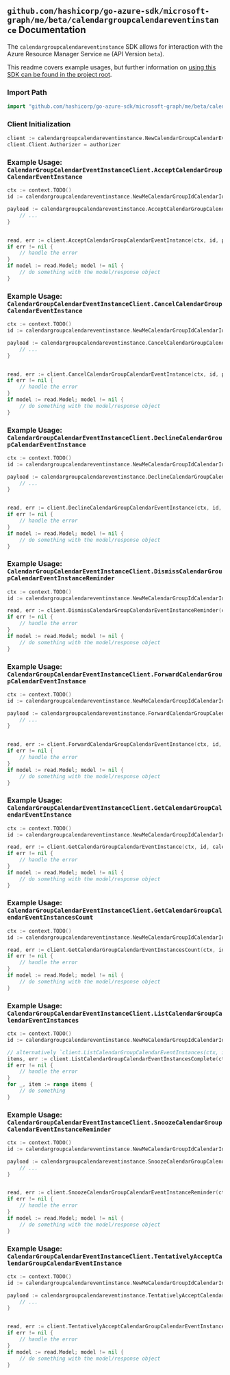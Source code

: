
## `github.com/hashicorp/go-azure-sdk/microsoft-graph/me/beta/calendargroupcalendareventinstance` Documentation

The `calendargroupcalendareventinstance` SDK allows for interaction with the Azure Resource Manager Service `me` (API Version `beta`).

This readme covers example usages, but further information on [using this SDK can be found in the project root](https://github.com/hashicorp/go-azure-sdk/tree/main/docs).

### Import Path

```go
import "github.com/hashicorp/go-azure-sdk/microsoft-graph/me/beta/calendargroupcalendareventinstance"
```


### Client Initialization

```go
client := calendargroupcalendareventinstance.NewCalendarGroupCalendarEventInstanceClientWithBaseURI("https://management.azure.com")
client.Client.Authorizer = authorizer
```


### Example Usage: `CalendarGroupCalendarEventInstanceClient.AcceptCalendarGroupCalendarEventInstance`

```go
ctx := context.TODO()
id := calendargroupcalendareventinstance.NewMeCalendarGroupIdCalendarIdEventIdInstanceID("calendarGroupIdValue", "calendarIdValue", "eventIdValue", "eventId1Value")

payload := calendargroupcalendareventinstance.AcceptCalendarGroupCalendarEventInstanceRequest{
	// ...
}


read, err := client.AcceptCalendarGroupCalendarEventInstance(ctx, id, payload)
if err != nil {
	// handle the error
}
if model := read.Model; model != nil {
	// do something with the model/response object
}
```


### Example Usage: `CalendarGroupCalendarEventInstanceClient.CancelCalendarGroupCalendarEventInstance`

```go
ctx := context.TODO()
id := calendargroupcalendareventinstance.NewMeCalendarGroupIdCalendarIdEventIdInstanceID("calendarGroupIdValue", "calendarIdValue", "eventIdValue", "eventId1Value")

payload := calendargroupcalendareventinstance.CancelCalendarGroupCalendarEventInstanceRequest{
	// ...
}


read, err := client.CancelCalendarGroupCalendarEventInstance(ctx, id, payload)
if err != nil {
	// handle the error
}
if model := read.Model; model != nil {
	// do something with the model/response object
}
```


### Example Usage: `CalendarGroupCalendarEventInstanceClient.DeclineCalendarGroupCalendarEventInstance`

```go
ctx := context.TODO()
id := calendargroupcalendareventinstance.NewMeCalendarGroupIdCalendarIdEventIdInstanceID("calendarGroupIdValue", "calendarIdValue", "eventIdValue", "eventId1Value")

payload := calendargroupcalendareventinstance.DeclineCalendarGroupCalendarEventInstanceRequest{
	// ...
}


read, err := client.DeclineCalendarGroupCalendarEventInstance(ctx, id, payload)
if err != nil {
	// handle the error
}
if model := read.Model; model != nil {
	// do something with the model/response object
}
```


### Example Usage: `CalendarGroupCalendarEventInstanceClient.DismissCalendarGroupCalendarEventInstanceReminder`

```go
ctx := context.TODO()
id := calendargroupcalendareventinstance.NewMeCalendarGroupIdCalendarIdEventIdInstanceID("calendarGroupIdValue", "calendarIdValue", "eventIdValue", "eventId1Value")

read, err := client.DismissCalendarGroupCalendarEventInstanceReminder(ctx, id)
if err != nil {
	// handle the error
}
if model := read.Model; model != nil {
	// do something with the model/response object
}
```


### Example Usage: `CalendarGroupCalendarEventInstanceClient.ForwardCalendarGroupCalendarEventInstance`

```go
ctx := context.TODO()
id := calendargroupcalendareventinstance.NewMeCalendarGroupIdCalendarIdEventIdInstanceID("calendarGroupIdValue", "calendarIdValue", "eventIdValue", "eventId1Value")

payload := calendargroupcalendareventinstance.ForwardCalendarGroupCalendarEventInstanceRequest{
	// ...
}


read, err := client.ForwardCalendarGroupCalendarEventInstance(ctx, id, payload)
if err != nil {
	// handle the error
}
if model := read.Model; model != nil {
	// do something with the model/response object
}
```


### Example Usage: `CalendarGroupCalendarEventInstanceClient.GetCalendarGroupCalendarEventInstance`

```go
ctx := context.TODO()
id := calendargroupcalendareventinstance.NewMeCalendarGroupIdCalendarIdEventIdInstanceID("calendarGroupIdValue", "calendarIdValue", "eventIdValue", "eventId1Value")

read, err := client.GetCalendarGroupCalendarEventInstance(ctx, id, calendargroupcalendareventinstance.DefaultGetCalendarGroupCalendarEventInstanceOperationOptions())
if err != nil {
	// handle the error
}
if model := read.Model; model != nil {
	// do something with the model/response object
}
```


### Example Usage: `CalendarGroupCalendarEventInstanceClient.GetCalendarGroupCalendarEventInstancesCount`

```go
ctx := context.TODO()
id := calendargroupcalendareventinstance.NewMeCalendarGroupIdCalendarIdEventID("calendarGroupIdValue", "calendarIdValue", "eventIdValue")

read, err := client.GetCalendarGroupCalendarEventInstancesCount(ctx, id, calendargroupcalendareventinstance.DefaultGetCalendarGroupCalendarEventInstancesCountOperationOptions())
if err != nil {
	// handle the error
}
if model := read.Model; model != nil {
	// do something with the model/response object
}
```


### Example Usage: `CalendarGroupCalendarEventInstanceClient.ListCalendarGroupCalendarEventInstances`

```go
ctx := context.TODO()
id := calendargroupcalendareventinstance.NewMeCalendarGroupIdCalendarIdEventID("calendarGroupIdValue", "calendarIdValue", "eventIdValue")

// alternatively `client.ListCalendarGroupCalendarEventInstances(ctx, id, calendargroupcalendareventinstance.DefaultListCalendarGroupCalendarEventInstancesOperationOptions())` can be used to do batched pagination
items, err := client.ListCalendarGroupCalendarEventInstancesComplete(ctx, id, calendargroupcalendareventinstance.DefaultListCalendarGroupCalendarEventInstancesOperationOptions())
if err != nil {
	// handle the error
}
for _, item := range items {
	// do something
}
```


### Example Usage: `CalendarGroupCalendarEventInstanceClient.SnoozeCalendarGroupCalendarEventInstanceReminder`

```go
ctx := context.TODO()
id := calendargroupcalendareventinstance.NewMeCalendarGroupIdCalendarIdEventIdInstanceID("calendarGroupIdValue", "calendarIdValue", "eventIdValue", "eventId1Value")

payload := calendargroupcalendareventinstance.SnoozeCalendarGroupCalendarEventInstanceReminderRequest{
	// ...
}


read, err := client.SnoozeCalendarGroupCalendarEventInstanceReminder(ctx, id, payload)
if err != nil {
	// handle the error
}
if model := read.Model; model != nil {
	// do something with the model/response object
}
```


### Example Usage: `CalendarGroupCalendarEventInstanceClient.TentativelyAcceptCalendarGroupCalendarEventInstance`

```go
ctx := context.TODO()
id := calendargroupcalendareventinstance.NewMeCalendarGroupIdCalendarIdEventIdInstanceID("calendarGroupIdValue", "calendarIdValue", "eventIdValue", "eventId1Value")

payload := calendargroupcalendareventinstance.TentativelyAcceptCalendarGroupCalendarEventInstanceRequest{
	// ...
}


read, err := client.TentativelyAcceptCalendarGroupCalendarEventInstance(ctx, id, payload)
if err != nil {
	// handle the error
}
if model := read.Model; model != nil {
	// do something with the model/response object
}
```
